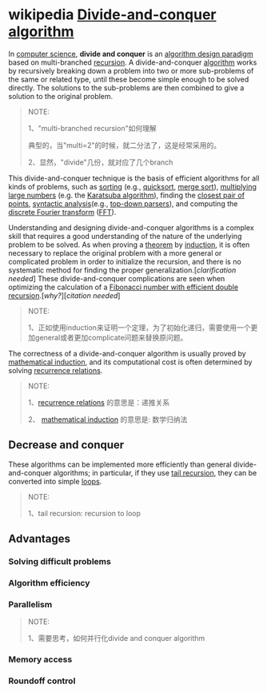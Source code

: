 # wikipedia [Divide-and-conquer algorithm](https://en.wikipedia.org/wiki/Divide-and-conquer_algorithm)

In [computer science](https://en.wikipedia.org/wiki/Computer_science), **divide and conquer** is an [algorithm design paradigm](https://en.wikipedia.org/wiki/Algorithm_design_paradigm) based on multi-branched [recursion](https://en.wikipedia.org/wiki/Recursion). A divide-and-conquer [algorithm](https://en.wikipedia.org/wiki/Algorithm) works by recursively breaking down a problem into two or more sub-problems of the same or related type, until these become simple enough to be solved directly. The solutions to the sub-problems are then combined to give a solution to the original problem.

> NOTE: 
>
> 1、"multi-branched recursion"如何理解
>
> 典型的，当"multi=2"的时候，就二分法了，这是经常采用的。
>
> 2、显然，"divide"几份，就对应了几个branch

This divide-and-conquer technique is the basis of efficient algorithms for all kinds of problems, such as [sorting](https://en.wikipedia.org/wiki/Sorting_algorithm) (e.g., [quicksort](https://en.wikipedia.org/wiki/Quicksort), [merge sort](https://en.wikipedia.org/wiki/Merge_sort)), [multiplying large numbers](https://en.wikipedia.org/wiki/Multiplication_algorithm) (e.g. the [Karatsuba algorithm](https://en.wikipedia.org/wiki/Karatsuba_algorithm)), finding the [closest pair of points](https://en.wikipedia.org/wiki/Closest_pair_of_points_problem), [syntactic analysis](https://en.wikipedia.org/wiki/Syntactic_analysis)(e.g., [top-down parsers](https://en.wikipedia.org/wiki/Top-down_parser)), and computing the [discrete Fourier transform](https://en.wikipedia.org/wiki/Discrete_Fourier_transform) ([FFT](https://en.wikipedia.org/wiki/Fast_Fourier_transform)).

Understanding and designing divide-and-conquer algorithms is a complex skill that requires a good understanding of the nature of the underlying problem to be solved. As when proving a [theorem](https://en.wikipedia.org/wiki/Theorem) by [induction](https://en.wikipedia.org/wiki/Mathematical_induction), it is often necessary to replace the original problem with a more general or complicated problem in order to initialize the recursion, and there is no systematic method for finding the proper generalization.[*clarification needed*] These divide-and-conquer complications are seen when optimizing the calculation of a [Fibonacci number with efficient double recursion](https://en.wikipedia.org/wiki/Fibonacci_number#Matrix_form).[*why?*][*citation needed*]

> NOTE:
>
> 1、正如使用induction来证明一个定理，为了初始化递归，需要使用一个更加general或者更加complicate问题来替换原问题。
>
> 


The correctness of a divide-and-conquer algorithm is usually proved by [mathematical induction](https://en.wikipedia.org/wiki/Mathematical_induction), and its computational cost is often determined by solving [recurrence relations](https://en.wikipedia.org/wiki/Recurrence_relation).

> NOTE: 
>
> 1、[recurrence relations](https://en.wikipedia.org/wiki/Recurrence_relation) 的意思是：递推关系
>
> 2、 [mathematical induction](https://en.wikipedia.org/wiki/Mathematical_induction) 的意思是: 数学归纳法



## Decrease and conquer

These algorithms can be implemented more efficiently than general divide-and-conquer algorithms; in particular, if they use [tail recursion](https://infogalactic.com/info/Tail_recursion), they can be converted into simple [loops](https://infogalactic.com/info/Loop_(computing)). 

> NOTE:
>
> 1、tail recursion: recursion to loop

## Advantages



### Solving difficult problems



### Algorithm efficiency



### Parallelism

> NOTE: 
>
> 1、需要思考，如何并行化divide and conquer algorithm

### Memory access



### Roundoff control